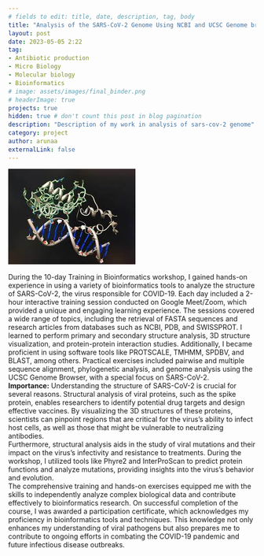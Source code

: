 ```yaml
---
# fields to edit: title, date, description, tag, body
title: "Analysis of the SARS-CoV-2 Genome Using NCBI and UCSC Genome browser"
layout: post
date: 2023-05-05 2:22
tag: 
- Antibiotic production
- Micro Biology
- Molecular biology
- Bioinformatics
# image: assets/images/final_binder.png
# headerImage: true
projects: true
hidden: true # don't count this post in blog pagination
description: "Description of my work in analysis of sars-cov-2 genome"
category: project
author: arunaa
externalLink: false
---
```


![Structural bioinformatics](/assets/images/structural%20bioinformatics.jpg)

During the 10-day Training in Bioinformatics workshop, I gained hands-on experience in using a variety of bioinformatics tools to analyze the structure of SARS-CoV-2, the virus responsible for COVID-19. Each day included a 2-hour interactive training session conducted on Google Meet/Zoom, which provided a unique and engaging learning experience. The sessions covered a wide range of topics, including the retrieval of FASTA sequences and research articles from databases such as NCBI, PDB, and SWISSPROT. I learned to perform primary and secondary structure analysis, 3D structure visualization, and protein-protein interaction studies. Additionally, I became proficient in using software tools like PROTSCALE, TMHMM, SPDBV, and BLAST, among others. Practical exercises included pairwise and multiple sequence alignment, phylogenetic analysis, and genome analysis using the UCSC Genome Browser, with a special focus on SARS-CoV-2.
<br>
**Importance:**
Understanding the structure of SARS-CoV-2 is crucial for several reasons. Structural analysis of viral proteins, such as the spike protein, enables researchers to identify potential drug targets and design effective vaccines. By visualizing the 3D structures of these proteins, scientists can pinpoint regions that are critical for the virus’s ability to infect host cells, as well as those that might be vulnerable to neutralizing antibodies.
<br>
Furthermore, structural analysis aids in the study of viral mutations and their impact on the virus’s infectivity and resistance to treatments. During the workshop, I utilized tools like Phyre2 and InterProScan to predict protein functions and analyze mutations, providing insights into the virus’s behavior and evolution.
<br>
The comprehensive training and hands-on exercises equipped me with the skills to independently analyze complex biological data and contribute effectively to bioinformatics research. On successful completion of the course, I was awarded a participation certificate, which acknowledges my proficiency in bioinformatics tools and techniques. This knowledge not only enhances my understanding of viral pathogens but also prepares me to contribute to ongoing efforts in combating the COVID-19 pandemic and future infectious disease outbreaks.

<!-- [def]: /assets/images/s -->
